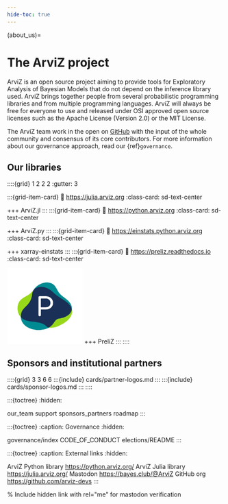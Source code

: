 ```yaml
---
hide-toc: true
---
```


(about_us)=
# The ArviZ project
ArviZ is an open source project aiming to provide tools for Exploratory
Analysis of Bayesian Models that do not depend on the inference library
used. ArviZ brings together people from several probabilistic programming
libraries and from multiple programming languages. ArviZ will always be
free for everyone to use and released under OSI approved open source licenses
such as the Apache License (Version 2.0) or the MIT License.

The ArviZ team work in the open on [GitHub](https://github.com/arviz-devs)
with the input of the whole community and consensus of its core contributors.
For more information about our governance approach, read our {ref}`governance`.

## Our libraries

::::{grid} 1 2 2 2
:gutter: 3

:::{grid-item-card}
:link: https://julia.arviz.org
:class-card: sd-text-center

<span class="iconify-inline arviz-logo-big" data-icon="vscode-icons:file-type-julia"></span>
+++
ArviZ.jl
:::
:::{grid-item-card}
:link: https://python.arviz.org
:class-card: sd-text-center

<span class="iconify-inline arviz-logo-big" data-icon="vscode-icons:file-type-python"></span>
+++
ArviZ.py
:::
:::{grid-item-card}
:link: https://einstats.python.arviz.org
:class-card: sd-text-center

<span class="iconify-inline arviz-logo-big" data-icon="vaadin:cubes"></span>
+++
xarray-einstats
:::
:::{grid-item-card}
:link: https://preliz.readthedocs.io
:class-card: sd-text-center

<img class="iconify-inline arviz-logo-small" src="https://raw.githubusercontent.com/arviz-devs/preliz/main/docs/logos/PreliZ_fav.png" style="width:35%">
+++
PreliZ
:::
::::


## Sponsors and institutional partners

::::{grid} 3 3 6 6
:::{include} cards/partner-logos.md
:::
:::{include} cards/sponsor-logos.md
:::
::::

:::{toctree}
:hidden:

our_team
support
sponsors_partners
roadmap
:::

:::{toctree}
:caption: Governance
:hidden:

governance/index
CODE_OF_CONDUCT
elections/README
:::

:::{toctree}
:caption: External links
:hidden:

ArviZ Python library <https://python.arviz.org/>
ArviZ Julia library <https://julia.arviz.org/>
Mastodon <https://bayes.club/@ArviZ>
GitHub org <https://github.com/arviz-devs>
:::

% Include hidden link with rel="me" for mastodon verification
<a class="reference external" rel="me" href="https://bayes.club/@ArviZ" style="display: none
!important;">Mastodon</a>